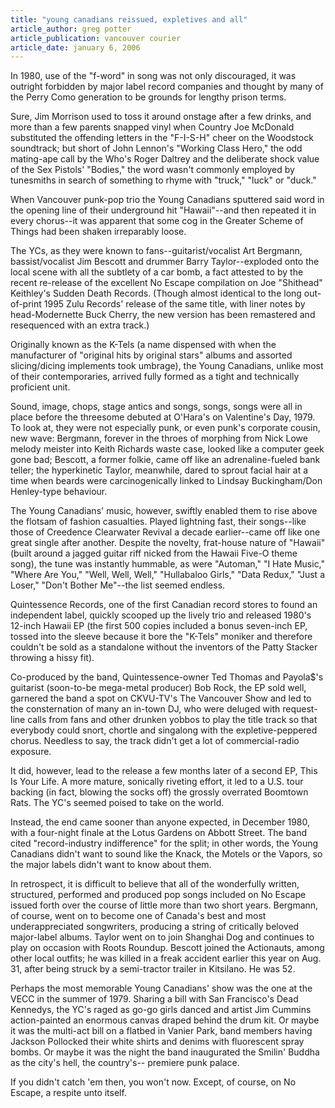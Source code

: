 ```yaml
---
title: "young canadians reissued, expletives and all"
article_author: greg potter
article_publication: vancouver courier
article_date: january 6, 2006
---
```

In 1980, use of the "f-word" in song was not only discouraged, it was outright forbidden by major label record companies and thought by many of the Perry Como generation to be grounds for lengthy prison terms.

Sure, Jim Morrison used to toss it around onstage after a few drinks, and more than a few parents snapped vinyl when Country Joe McDonald substituted the offending letters in the "F-I-S-H" cheer on the Woodstock soundtrack; but short of John Lennon's "Working Class Hero," the odd mating-ape call by the Who's Roger Daltrey and the deliberate shock value of the Sex Pistols' "Bodies," the word wasn't commonly employed by tunesmiths in search of something to rhyme with "truck," "luck" or "duck."

When Vancouver punk-pop trio the Young Canadians sputtered said word in the opening line of their underground hit "Hawaii"--and then repeated it in every chorus--it was apparent that some cog in the Greater Scheme of Things had been shaken irreparably loose.

The YCs, as they were known to fans--guitarist/vocalist Art Bergmann, bassist/vocalist Jim Bescott and drummer Barry Taylor--exploded onto the local scene with all the subtlety of a car bomb, a fact attested to by the recent re-release of the excellent No Escape compilation on Joe "Shithead" Keithley's Sudden Death Records. (Though almost identical to the long out-of-print 1995 Zulu Records' release of the same title, with liner notes by head-Modernette Buck Cherry, the new version has been remastered and resequenced with an extra track.)

Originally known as the K-Tels (a name dispensed with when the manufacturer of "original hits by original stars" albums and assorted slicing/dicing implements took umbrage), the Young Canadians, unlike most of their contemporaries, arrived fully formed as a tight and technically proficient unit.

Sound, image, chops, stage antics and songs, songs, songs were all in place before the threesome debuted at O'Hara's on Valentine's Day, 1979. To look at, they were not especially punk, or even punk's corporate cousin, new wave: Bergmann, forever in the throes of morphing from Nick Lowe melody meister into Keith Richards waste case, looked like a computer geek gone bad; Bescott, a former folkie, came off like an adrenaline-fueled bank teller; the hyperkinetic Taylor, meanwhile, dared to sprout facial hair at a time when beards were carcinogenically linked to Lindsay Buckingham/Don Henley-type behaviour.

The Young Canadians' music, however, swiftly enabled them to rise above the flotsam of fashion casualties. Played lightning fast, their songs--like those of Creedence Clearwater Revival a decade earlier--came off like one great single after another. Despite the novelty, frat-house nature of "Hawaii" (built around a jagged guitar riff nicked from the Hawaii Five-O theme song), the tune was instantly hummable, as were "Automan," "I Hate Music," "Where Are You," "Well, Well, Well," "Hullabaloo Girls," "Data Redux," "Just a Loser," "Don't Bother Me"--the list seemed endless.

Quintessence Records, one of the first Canadian record stores to found an independent label, quickly scooped up the lively trio and released 1980's 12-inch Hawaii EP (the first 500 copies included a bonus seven-inch EP, tossed into the sleeve because it bore the "K-Tels" moniker and therefore couldn't be sold as a standalone without the inventors of the Patty Stacker throwing a hissy fit).

Co-produced by the band, Quintessence-owner Ted Thomas and Payola$'s guitarist (soon-to-be mega-metal producer) Bob Rock, the EP sold well, garnered the band a spot on CKVU-TV's The Vancouver Show and led to the consternation of many an in-town DJ, who were deluged with request-line calls from fans and other drunken yobbos to play the title track so that everybody could snort, chortle and singalong with the expletive-peppered chorus. Needless to say, the track didn't get a lot of commercial-radio exposure.

It did, however, lead to the release a few months later of a second EP, This Is Your Life. A more mature, sonically riveting effort, it led to a U.S. tour backing (in fact, blowing the socks off) the grossly overrated Boomtown Rats. The YC's seemed poised to take on the world.

Instead, the end came sooner than anyone expected, in December 1980, with a four-night finale at the Lotus Gardens on Abbott Street. The band cited "record-industry indifference" for the split; in other words, the Young Canadians didn't want to sound like the Knack, the Motels or the Vapors, so the major labels didn't want to know about them.

In retrospect, it is difficult to believe that all of the wonderfully written, structured, performed and produced pop songs included on No Escape issued forth over the course of little more than two short years. Bergmann, of course, went on to become one of Canada's best and most underappreciated songwriters, producing a string of critically beloved major-label albums. Taylor went on to join Shanghai Dog and continues to play on occasion with Roots Roundup. Bescott joined the Actionauts, among other local outfits; he was killed in a freak accident earlier this year on Aug. 31, after being struck by a semi-tractor trailer in Kitsilano. He was 52.

Perhaps the most memorable Young Canadians' show was the one at the VECC in the summer of 1979. Sharing a bill with San Francisco's Dead Kennedys, the YC's raged as go-go girls danced and artist Jim Cummins action-painted an enormous canvas draped behind the drum kit. Or maybe it was the multi-act bill on a flatbed in Vanier Park, band members having Jackson Pollocked their white shirts and denims with fluorescent spray bombs. Or maybe it was the night the band inaugurated the Smilin' Buddha as the city's hell, the country's-- premiere punk palace.

If you didn't catch 'em then, you won't now. Except, of course, on No Escape, a respite unto itself.

